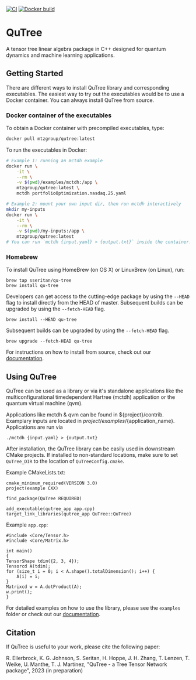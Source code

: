 [![CI](https://github.com/roman-ellerbrock/QuTree/actions/workflows/test.yml/badge.svg)](https://github.com/roman-ellerbrock/QuTree/actions/workflows/test.yml)
[![Docker build](https://github.com/roman-ellerbrock/QuTree/actions/workflows/docker.yml/badge.svg)](https://github.com/roman-ellerbrock/QuTree/actions/workflows/docker.yml)


# QuTree

A tensor tree linear algebra package in C++ designed for quantum dynamics and machine learning applications.

## Getting Started

There are different ways to install QuTree library and corresponding executables.
The easiest way to try out the executables would be to use a Docker container.
You can always install QuTree from source.


### Docker container of the executables

To obtain a Docker container with precompiled executables, type:

```bash
docker pull mtzgroup/qutree:latest
```

To run the executables in Docker:

```bash
# Example 1: running an mctdh example
docker run \
	-it \
	--rm \
	-v $(pwd)/examples/mctdh:/app \
	mtzgroup/qutree:latest \
	mctdh portfolioOptimization.nasdaq.25.yaml

# Example 2: mount your own input dir, then run mctdh interactively
mkdir my-inputs
docker run \
	-it \
	--rm \
	-v $(pwd)/my-inputs:/app \
	mtzgroup/qutree:latest
# You can run `mctdh {input.yaml} > {output.txt}` inside the container.
```

### Homebrew

To install QuTree using HomeBrew (on OS X) or LinuxBrew (on Linux), run:
```
brew tap sseritan/qu-tree
brew install qu-tree
```

Developers can get access to the cutting-edge package by using the `--HEAD` flag to install directly from the HEAD of master.
Subsequent builds can be upgraded by using the `--fetch-HEAD` flag.
```
brew install --HEAD qu-tree
```
Subsequent builds can be upgraded by using the `--fetch-HEAD` flag.
```
brew upgrade --fetch-HEAD qu-tree
```

For instructions on how to install from source, check out our [documentation](https://qutree.readthedocs.io/en/latest/).

## Using QuTree

QuTree can be used as a library or via it's standalone applications like the multiconfigurational timedependent 
Hartree (mctdh) application or the quantum virtual machine (qvm).

Applications like mctdh & qvm can be found in ${project}/contrib. Examplary inputs are located in 
${project}/examples/${application_name}. Applications are run via
```
./mctdh {input.yaml} > {output.txt}
```

After installation, the QuTree library can be easily used in downstream CMake projects.
If installed to non-standard locations, make sure to set `QuTree_DIR` to the location of `QuTreeConfig.cmake`.

Example CMakeLists.txt:
```
cmake_minimum_required(VERSION 3.0)
project(example CXX)

find_package(QuTree REQUIRED)

add_executable(qutree_app app.cpp)
target_link_libraries(qutree_app QuTree::QuTree)
```

Example `app.cpp`:
```
#include <Core/Tensor.h>
#include <Core/Matrix.h>

int main()
{
TensorShape tdim({2, 3, 4});
Tensorcd A(tdim);
for (size_t i = 0; i < A.shape().totalDimension(); i++) {
    A(i) = i;
}
Matrixcd w = A.dotProduct(A);
w.print();
}
```

For detailed examples on how to use the library, please see the `examples` folder
 or check out our [documentation](https://qutree.readthedocs.io/en/latest/).

## Citation

If QuTree is useful to your work, please cite the following paper:

R. Ellerbrock, K. G. Johnson, S. Seritan, H. Hoppe, J. H. Zhang, T. Lenzen, T. Weike, U. Manthe, T. J. Martínez,
"QuTree - a Tree Tensor Network package", 2023 (in preparation)
